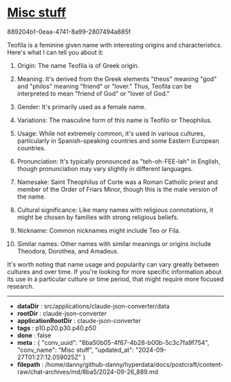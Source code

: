 # [Misc stuff](https://claude.ai/chat/8ba50b05-4f67-4b28-b00b-5c3c7fa9f754)

889204b1-0eaa-4741-8a99-2807494a885f

 Teofila is a feminine given name with interesting origins and characteristics. Here's what I can tell you about it:

1. Origin: The name Teofila is of Greek origin.

2. Meaning: It's derived from the Greek elements "theos" meaning "god" and "philos" meaning "friend" or "lover." Thus, Teofila can be interpreted to mean "friend of God" or "lover of God."

3. Gender: It's primarily used as a female name.

4. Variations: The masculine form of this name is Teofilo or Theophilus.

5. Usage: While not extremely common, it's used in various cultures, particularly in Spanish-speaking countries and some Eastern European countries.

6. Pronunciation: It's typically pronounced as "teh-oh-FEE-lah" in English, though pronunciation may vary slightly in different languages.

7. Namesake: Saint Theophilus of Corte was a Roman Catholic priest and member of the Order of Friars Minor, though this is the male version of the name.

8. Cultural significance: Like many names with religious connotations, it might be chosen by families with strong religious beliefs.

9. Nickname: Common nicknames might include Teo or Fila.

10. Similar names: Other names with similar meanings or origins include Theodora, Dorothea, and Amadeus.

It's worth noting that name usage and popularity can vary greatly between cultures and over time. If you're looking for more specific information about its use in a particular culture or time period, that might require more focused research.

---

* **dataDir** : src/applications/claude-json-converter/data
* **rootDir** : claude-json-converter
* **applicationRootDir** : claude-json-converter
* **tags** : p10.p20.p30.p40.p50
* **done** : false
* **meta** : {
  "conv_uuid": "8ba50b05-4f67-4b28-b00b-5c3c7fa9f754",
  "conv_name": "Misc stuff",
  "updated_at": "2024-09-27T01:27:12.059025Z"
}
* **filepath** : /home/danny/github-danny/hyperdata/docs/postcraft/content-raw/chat-archives/md/8ba5/2024-09-26_889.md